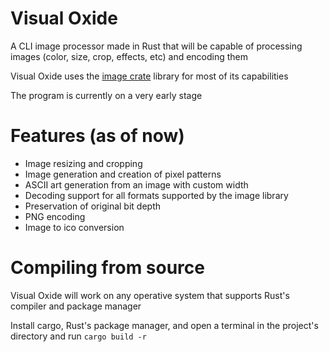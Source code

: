 # Visual Oxide
A CLI image processor made in Rust that will be capable of processing images (color, size, crop, effects, etc) and encoding them

Visual Oxide uses the [image crate](https://crates.io/crates/image) library for most of its capabilities 

The program is currently on a very early stage

# Features (as of now)
- Image resizing and cropping
- Image generation and creation of pixel patterns
- ASCII art generation from an image with custom width
- Decoding support for all formats supported by the image library
- Preservation of original bit depth
- PNG encoding
- Image to ico conversion

# Compiling from source
Visual Oxide will work on any operative system that supports Rust's compiler and package manager

Install cargo, Rust's package manager, and open a terminal in the project's directory and run ``` cargo build -r ```
